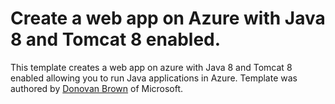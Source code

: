 # Create a web app on Azure with Java 8 and Tomcat 8 enabled.
This template creates a web app on azure with Java 8 and Tomcat 8 enabled allowing you to run Java applications in Azure.  Template was authored by [Donovan Brown](http://twitter.com/DonovanBrown) of Microsoft. 
